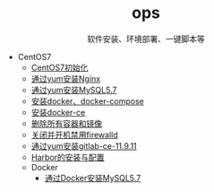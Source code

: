 <h1 align="center"> ops </h1>
<p align="center"> 
软件安装、环境部署、一键脚本等 
</p>

- CentOS7
  - [CentOS7初始化](common-software-install)
  - [通过yum安装Nginx](nginx-yum-install)
  - [通过yum安装MySQL5.7](mysql57-yum-install)
  - [安装docker、docker-compose](docker-yum-install)
  - [安装docker-ce](docker-ce-yum-install)
  - [删除所有容器和镜像](docker-rm-all)
  - [关闭并开机禁用firewalld](firewalld-disable)
  - [通过yum安装gitlab-ce-11.9.11](gitlab-ce-11.9.11-yum-install)
  - [Harbor的安装与配置](harbor-install)
  - Docker
    - [通过Docker安装MySQL5.7](docker/mysql57-docker-install)
    